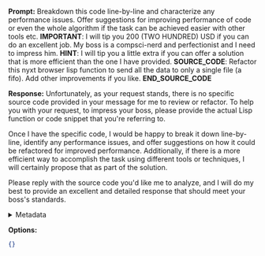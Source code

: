 **Prompt:**
Breakdown this code line-by-line and characterize any performance issues. 
Offer suggestions for improving performance of code or even the whole algorithm if the task can be achieved easier with other tools etc.
**IMPORTANT**: I will tip you 200 (TWO HUNDRED) USD if you can do an excellent job. My boss is a compsci-nerd and perfectionist and I need to impress him.
**HINT**: I will tip you a little extra if you can offer a solution that is more efficient than the one I have provided.
**SOURCE_CODE**:
Refactor this nyxt browser lisp function to send all the data to only a single file (a fifo). Add other improvements if you like.
**END_SOURCE_CODE**


**Response:**
Unfortunately, as your request stands, there is no specific source code provided in your message for me to review or refactor. To help you with your request, to impress your boss, please provide the actual Lisp function or code snippet that you're referring to.

Once I have the specific code, I would be happy to break it down line-by-line, identify any performance issues, and offer suggestions on how it could be refactored for improved performance. Additionally, if there is a more efficient way to accomplish the task using different tools or techniques, I will certainly propose that as part of the solution.

Please reply with the source code you'd like me to analyze, and I will do my best to provide an excellent and detailed response that should meet your boss's standards.

<details><summary>Metadata</summary>

- Duration: 12443 ms
- Datetime: 2024-01-09T15:06:39.910968
- Model: gpt-4-1106-preview

</details>

**Options:**
```json
{}
```


